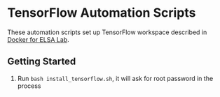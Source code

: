 # TensorFlow Automation Scripts

These automation scripts set up TensorFlow workspace described in [Docker for ELSA Lab](https://hackmd.io/s/BJFt7Hp-M).

## Getting Started

1. Run `bash install_tensorflow.sh`, it will ask for root password in the process